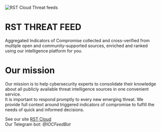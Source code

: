 ![RST Cloud Threat feeds](https://github.com//rstcloud/rstthreats/blob/master/rst_logo.png?raw=true)

# RST THREAT FEED
Aggregated Indicators of Compromise collected and cross-verified from multiple open and community-supported sources, enriched and ranked using our intelligence platform for you.

# Our mission
Our mission is to help cybersecurity experts to consolidate their knowledge about all publicly available threat intelligence sources in one convenient service.  
It is important to respond promptly to every new emerging threat. We provide full context around triggered indicators of compromise to fulfill the needs of quick and informed decisions.

See our site [RST Cloud](https://rstcloud.net)  
Our Telegram bot: *@IOCFeedBot*